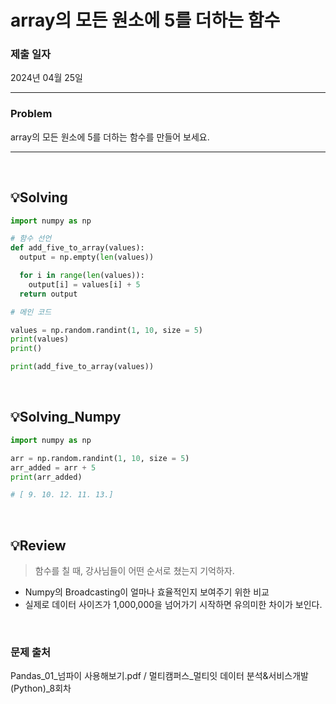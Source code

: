 # array의 모든 원소에 5를 더하는 함수 

### 제출 일자

2024년 04월 25일 

<hr>

### Problem
array의 모든 원소에 5를 더하는 함수를 만들어 보세요.

<hr>

<br />

## 💡Solving
```python
import numpy as np

# 함수 선언
def add_five_to_array(values):
  output = np.empty(len(values))

  for i in range(len(values)):
    output[i] = values[i] + 5
  return output

# 메인 코드

values = np.random.randint(1, 10, size = 5)
print(values)
print()

print(add_five_to_array(values))
```

<br />

## 💡Solving_Numpy
```python
import numpy as np

arr = np.random.randint(1, 10, size = 5)
arr_added = arr + 5
print(arr_added)

# [ 9. 10. 12. 11. 13.]


```

<br />

## 💡Review
> 함수를 칠 때, 강사님들이 어떤 순서로 쳤는지 기억하자.
* Numpy의 Broadcasting이 얼마나 효율적인지 보여주기 위한 비교
* 실제로 데이터 사이즈가 1,000,000을 넘어가기 시작하면 유의미한 차이가 보인다. 

<br />

### 문제 출처

Pandas_01_넘파이 사용해보기.pdf / 멀티캠퍼스_멀티잇 데이터 분석&서비스개발(Python)_8회차
